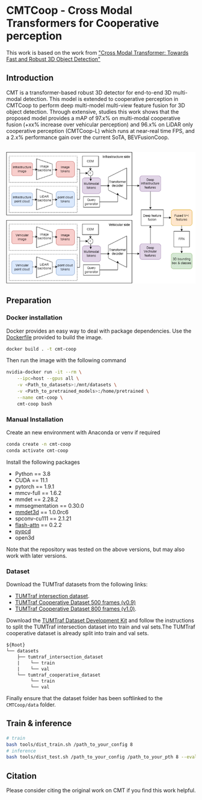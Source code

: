 # CMTCoop - Cross Modal Transformers for Cooperative perception

This work is based on the work from ["Cross Modal Transformer: Towards Fast and Robust 3D Object Detection"](https://arxiv.org/pdf/2301.01283.pdf)

## Introduction

<!-- https://user-images.githubusercontent.com/18145538/210828888-a944817a-858f-45ef-8abc-068adeda413f.mp4

<div align="center">
  <img src="figs/cmt_eva.png" width="900" />

  <em> Performance comparison and Robustness under sensor failure. All statistics are measured on a single
Tesla A100 GPU using the best model of official repositories. All models use [spconv](https://github.com/traveller59/spconv) Voxelization module. </em>
</div><br/> -->

CMT is a transformer-based robust 3D detector for end-to-end 3D multi-modal detection. This model is extended to cooperative perception in CMTCoop to perform deep multi-model multi-view feature fusion for 3D object detection.
Through extensive, studies this work shows that the proposed model provides a mAP of 97.x% on multi-modal cooperative fusion (+xx% increase over vehicular perception) and 96.x% on LiDAR only cooperative perception (CMTCoop-L) which runs at near-real time FPS, and a 2.x% performance gain over the current SoTA, BEVFusionCoop.

<br>
<div align="center">
  <img src="figs/CMTCoop.drawio.png" width="900" />
</div>

<!-- A DETR-like framework is designed for multi-modal detection(CMT) and lidar-only detection(CMT-L), which obtains **74.1%**(**SoTA without TTA/model ensemble**) and **70.1%** NDS separately on nuScenes benchmark. -->
<!-- Without explicit view transformation, CMT takes the image and point clouds tokens as inputs and directly outputs accurate 3D bounding boxes. CMT can be a strong baseline for further research. -->

## Preparation

### Docker installation

Docker provides an easy way to deal with package dependencies. Use the [Dockerfile](./Dockerfile) provided to build the image.

```bash
docker build . -t cmt-coop
```

Then run the image with the following command

```bash
nvidia-docker run -it --rm \
    --ipc=host --gpus all \
    -v <Path_to_datasets>:/mnt/datasets \
    -v <Path_to_pretrained_models>:/home/pretrained \
    --name cmt-coop \
    cmt-coop bash
```

<!-- ```bash
nvidia-docker run -it -v `pwd`/../data/tumtraf_i:/home/data/tumtraf_i -v <PATH_TO_COOPDET3D>:/home/coopdet3d --shm-size 16g coopdet3d /bin/bash
``` -->

### Manual Installation

Create an new environment with Anaconda or venv if required

```bash
conda create -n cmt-coop
conda activate cmt-coop
```

Install the following packages

- Python == 3.8 
- CUDA == 11.1 
- pytorch == 1.9.1 
- mmcv-full == 1.6.2 
- mmdet == 2.28.2 
- mmsegmentation == 0.30.0
- [mmdet3d](https://github.com/open-mmlab/mmdetection3d) == 1.0.0rc6
- spconv-cu111 == 2.1.21 
- [flash-attn](https://github.com/HazyResearch/flash-attention) == 0.2.2
- [pypcd](https://github.com/klintan/pypcd.git) 
- open3d

Note that the repository was tested on the above versions, but may also work with later versions.

### Dataset

<!-- Follow the [mmdet3d](https://github.com/open-mmlab/mmdetection3d/blob/master/docs/en/data_preparation.md) to process the nuScenes dataset. This is only required to repeat tests on the CMT model.  -->

Download the TUMTraf datasets from the following links:
- [TUMTraf intersection dataset](https://innovation-mobility.com/en/project-providentia/a9-dataset/#anchor_release_2).
- [TUMTraf Cooperative Dataset 500 frames (v0.9)](https://syncandshare.lrz.de/getlink/fiXdMni7DP5bqSsYgSpeLc/traffix-0.9)
- [TUMTraf Cooperative Dataset 800 frames (v1.0)](https://syncandshare.lrz.de/getlink/fi4gZzFh8BUn6Sw4ZC8u49/traffix-1.0). 

Download the [TUMTraf Dataset Development Kit](https://github.com/tum-traffic-dataset/tum-traffic-dataset-dev-kit) and follow the instructions to split the TUMTraf intersection dataset into train and val sets.The TUMTraf cooperative dataset is already split into train and val sets.

```
${Root}
└── datasets
    ├── tumtraf_intersection_dataset
    |    └── train
    |    └── val
    └── tumtraf_cooperative_dataset
         └── train
         └── val
```

Finally ensure that the dataset folder has been softlinked to the `CMTCoop/data` folder.

<!-- Note that the version with 500 frames (v0.9) is provided to reproduce the results listed below and in the paper as they were achieved using this older version of the dataset. The version with 800 frames (v1.0) is the latest one and includes more frames and corrected labels. -->


<!-- * Data   

PKLs and image pretrain weights are available at [Google Drive](https://drive.google.com/drive/folders/1wTdG7oG-l-nMa_400jBwJk4mEQmA_xl3?usp=sharing). -->

## Train & inference
```bash
# train
bash tools/dist_train.sh /path_to_your_config 8
# inference
bash tools/dist_test.sh /path_to_your_config /path_to_your_pth 8 --eval bbox
```


<!-- ## Main Results
Results on nuScenes **val set**. The default batch size is 2 on each GPU. The FPS are all evaluated with a single Tesla A100 GPU. (15e + 5e means the last 5 epochs should be trained without [GTsample](https://github.com/junjie18/CMT/blob/master/projects/configs/fusion/cmt_voxel0075_vov_1600x640_cbgs.py#L48-L87))

| Config            |Modality| mAP      | NDS     | Schedule|Inference FPS|
|:--------:|:----------:|:---------:|:--------:|:--------:|:--------:|
| [vov_1600x640](./projects/configs/camera/cmt_camera_vov_1600x640_cbgs.py) |C| 40.6% | 46.0%  | 20e | 8.4 |
| [voxel0075](./projects/configs/lidar/cmt_lidar_voxel0075_cbgs.py) |L| 62.14% | 68.6%    | 15e+5e | 18.1 |  
| [voxel0100_r50_800x320](./projects/configs/fusion/cmt_voxel0100_r50_800x320_cbgs.py)  |C+L| 67.9%     | 70.8%    | 15e+5e | 14.2 |
| [voxel0075_vov_1600x640](./projects/configs/fusion/cmt_voxel0075_vov_1600x640_cbgs.py)  |C+L| 70.3% | 72.9%    | 15e+5e | 6.4 |

Results on nuScenes **test set**. To reproduce our result, replace `ann_file=data_root + '/nuscenes_infos_train.pkl'` in [training config](./projects/configs/fusion/cmt_voxel0075_vov_1600x640_cbgs.py) with `ann_file=[data_root + '/nuscenes_infos_train.pkl', data_root + '/nuscenes_infos_val.pkl']`:

| Config            |Modality| mAP      | NDS     | Schedule|Inference FPS|
|:--------:|:----------:|:---------:|:--------:|:--------:|:--------:|
| [vov_1600x640](./projects/configs/camera/cmt_camera_vov_1600x640_cbgs.py) |C| 42.9% | 48.1%  | 20e | 8.4 |
| [voxel0075](./projects/configs/lidar/cmt_lidar_voxel0075_cbgs.py) |L| 65.3% | 70.1%    | 15e+5e | 18.1 | 
| [voxel0075_vov_1600x640](./projects/configs/fusion/cmt_voxel0075_vov_1600x640_cbgs.py)  |C+L| 72.0% | **74.1%**    | 15e+5e | 6.4 | -->


## Citation
Please consider citing the original work on CMT if you find this work helpful.

<!-- ## Citation
If you find CMT helpful in your research, please consider citing: 
```bibtex   
@article{yan2023cross,
  title={Cross Modal Transformer via Coordinates Encoding for 3D Object Dectection},
  author={Yan, Junjie and Liu, Yingfei and Sun, Jianjian and Jia, Fan and Li, Shuailin and Wang, Tiancai and Zhang, Xiangyu},
  journal={arXiv preprint arXiv:2301.01283},
  year={2023}
}
``` -->

<!-- ## Contact
If you have any questions, feel free to open an issue or contact us at yanjunjie@megvii.com, liuyingfei@megvii.com, sunjianjian@megvii.com or wangtiancai@megvii.com. -->
